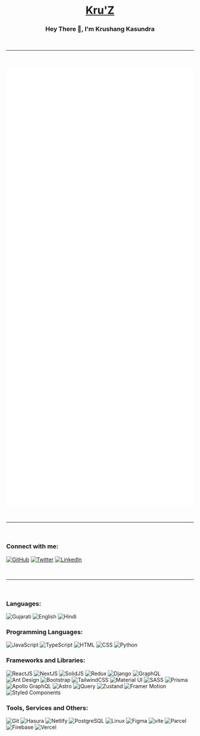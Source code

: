 <h1 align="center"><a href="https://kruz.me">Kru'Z</a></h1>
<h3 align="center">Hey There 👋, I'm Krushang Kasundra</h3>
<!--
<h4 align="center">I make stuff appear on the screen by writting some code</h4>
<h4 align="center">Computer Engineer by Qualification and Frontend Software Engineer by Profession</h4>
-->
<br/>

---

<br/>

<p align="center"><img align="center" src="https://raw.githubusercontent.com/kruzkasu223/github-stats/master/generated/overview.svg#gh-dark-mode-only" /><img align="center" src="https://raw.githubusercontent.com/kruzkasu223/github-stats/master/generated/languages.svg#gh-dark-mode-only" /><img align="center" src="https://raw.githubusercontent.com/kruzkasu223/github-stats/master/generated/overview.svg#gh-light-mode-only" /><img align="center" src="https://raw.githubusercontent.com/kruzkasu223/github-stats/master/generated/languages.svg#gh-light-mode-only" /></p>

<br/>

---

<br/>

<h3 align="left">Connect with me:</h3>
<p align="left">
<a href="https://github.com/kruzkasu223" target="blank"><img alt="GitHub" src="https://img.shields.io/badge/github-181717?&style=for-the-badge&logo=github&logoColor=white"/></a>
<a href="https://twitter.com/kruzkasu223" target="blank"><img alt="Twitter" src="https://img.shields.io/badge/twitter-1DA1F2?&style=for-the-badge&logo=Twitter&logoColor=white"/></a>
<a href="https://linkedin.com/in/kruzkasu223" target="blank"><img alt="LinkedIn" src="https://img.shields.io/badge/linkedin-0077B5?&style=for-the-badge&logo=linkedin&logoColor=white"/></a>
<!--
<a href="https://codepen.io/kruzkasu223" target="blank"><img src="https://img.shields.io/badge/codepen-000000?style=for-the-badge&logo=codepen&logoColor=white" ></a>
-->
</p>
<br/>

---

<br/>

<h3 align="left">Languages:</h3>
<p align="left">
<img src="https://img.shields.io/badge/Gujarati-e02463?style=for-the-badge" alt="Gujarati"/>
<img src="https://img.shields.io/badge/English-e02463?style=for-the-badge" alt="English"/>
<img src="https://img.shields.io/badge/Hindi-e02463?style=for-the-badge" alt="Hindi"/>
</p>

<h3 align="left">Programming Languages:</h3>
<p align="left">
<img alt="JavaScript" src="https://img.shields.io/badge/javascript%20-%23323330?&style=for-the-badge&logo=javascript&logoColor=%23F7DF1E"/>
<img alt="TypeScript" src="https://img.shields.io/badge/typescript%20-%23007ACC?&style=for-the-badge&logo=typescript&logoColor=white"/>
<img alt="HTML" src="https://img.shields.io/badge/html%20-%23E34F26?&style=for-the-badge&logo=html5&logoColor=white"/>
<img alt="CSS" src="https://img.shields.io/badge/css%20-%231572B6?&style=for-the-badge&logo=css3&logoColor=white"/>
<img alt="Python" src="https://img.shields.io/badge/python%20-%2314354C?&style=for-the-badge&logo=python&logoColor=white"/>
</p>

<h3 align="left">Frameworks and Libraries:</h3>
<p align="left">
<img alt="ReactJS" src="https://img.shields.io/badge/reactjs%20-%2320232a?&style=for-the-badge&logo=react&logoColor=%2361DAFB"/>
<img alt="NextJS" src="https://img.shields.io/badge/nextjs%20-%23000000?&style=for-the-badge&logo=next.js&logoColor=white"/>
<img alt="SolidJS" src="https://img.shields.io/badge/solidjs%20-%23446b9e?&style=for-the-badge&logo=solid&logoColor=%232C4F7C"/>
<img alt="Redux" src="https://img.shields.io/badge/redux%20-%23593d88?&style=for-the-badge&logo=redux&logoColor=white"/>
<img alt="Django" src="https://img.shields.io/badge/django%20-%230C4B33?&style=for-the-badge&logo=django&logoColor=white"/>
<img alt="GraphQL" src="https://img.shields.io/badge/graphql%20-%23E10098?&style=for-the-badge&logo=graphql&logoColor=white"/>
<img alt="Ant Design" src="https://img.shields.io/badge/ant%20design%20-%230170FE?&style=for-the-badge&logo=antdesign&logoColor=white"/>
<img alt="Bootstrap" src="https://img.shields.io/badge/bootstrap%20-%23563D7C?&style=for-the-badge&logo=bootstrap&logoColor=white"/>
<img alt="TailwindCSS" src="https://img.shields.io/badge/tailwindcss%20-%2338B2AC?&style=for-the-badge&logo=tailwind-css&logoColor=white"/>
<img alt="Material UI" src="https://img.shields.io/badge/Material%20UI%20-%23007FFF?&style=for-the-badge&logo=mui&logoColor=white"/>
<img alt="SASS" src="https://img.shields.io/badge/SASS%20-hotpink?&style=for-the-badge&logo=SASS&logoColor=white"/>
<img alt="Prisma" src="https://img.shields.io/badge/Prisma-2D3748?style=for-the-badge&logo=Prisma&logoColor=white"/>
<img alt="Apollo GraphQL" src="https://img.shields.io/badge/Apollo%20GraphQL-311C87?style=for-the-badge&logo=apollo-graphql&logoColor=white"/>
<img alt="Astro" src="https://img.shields.io/badge/astro%20-%23FF5D01?&style=for-the-badge&logo=astro&logoColor=white"/>
<img alt="jQuery" src="https://img.shields.io/badge/jquery%20-%230769AD?&style=for-the-badge&logo=jquery&logoColor=white"/>
<img alt="Zustand" src="https://img.shields.io/badge/Zustand%20-%238a584f?&style=for-the-badge&logo=zotero&logoColor=white"/>
<img alt="Framer Motion" src="https://img.shields.io/badge/framer%20motion%20-ee0099?&style=for-the-badge&logo=framer&logoColor=white"/>
<img alt="Styled Components" src="https://img.shields.io/badge/Styled%20Components-DB7093?style=for-the-badge&logo=styled-components&logoColor=white"/>
</p>

<h3 align="left">Tools, Services and Others:</h3>
<p align="left">
<img alt="Git" src="https://img.shields.io/badge/git%20-%23F05033?&style=for-the-badge&logo=git&logoColor=white"/>
<img alt="Hasura" src="https://img.shields.io/badge/Hasura%20-%231EB4D4?&style=for-the-badge&logo=hasura&logoColor=white"/>
<img alt="Netlify" src="https://img.shields.io/badge/netlify-%230E1E25?&style=for-the-badge&logo=netlify&logoColor=00C7B7"/>
<img alt="PostgreSQL" src ="https://img.shields.io/badge/postgresql-%23336791?&style=for-the-badge&logo=postgresql&logoColor=white"/>
<img alt="Linux" src="https://img.shields.io/badge/linux%20-%23FCC624?&style=for-the-badge&logo=linux&logoColor=black"/>
<img alt="Figma" src="https://img.shields.io/badge/figma%20-%23F24E1E?&style=for-the-badge&logo=figma&logoColor=white"/>
<img alt="vite" src="https://img.shields.io/badge/vite%20-%23646cff?&style=for-the-badge&logo=vite&logoColor=white" />
<img alt="Parcel" src="https://img.shields.io/badge/parcel%20-%2321374b?&style=for-the-badge&logo=dropbox&logoColor=white" />
<img alt="Firebase" src="https://img.shields.io/badge/firebase-%23039BE5?style=for-the-badge&logo=firebase"/>
<img alt="Vercel" src="https://img.shields.io/badge/Vercel-%23000000?style=for-the-badge&logo=vercel"/>
</p>
<br/>

<!--
credits:
https://simpleicons.org
https://Shields.io
https://github.com/Ileriayo/markdown-badges
https://github.com/jstrieb/github-stats
-->
